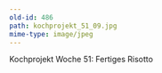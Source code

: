 ```yaml
---
old-id: 486
path: kochprojekt_51_09.jpg
mime-type: image/jpeg
---
```

Kochprojekt Woche 51:
Fertiges Risotto
